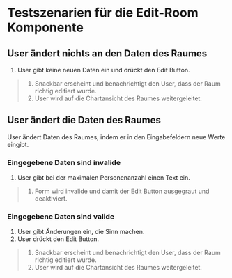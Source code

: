 # Testszenarien für die Edit-Room Komponente

## User ändert nichts an den Daten des Raumes

1. User gibt keine neuen Daten ein und drückt den Edit Button.
> 1. Snackbar erscheint und benachrichtigt den User, dass der Raum richtig editiert wurde.
> 2. User wird auf die Chartansicht des Raumes weitergeleitet.

## User ändert die Daten des Raumes

User ändert Daten des Raumes, indem er in den Eingabefeldern neue Werte eingibt.

### Eingegebene Daten sind invalide

1. User gibt bei der maximalen Personenanzahl einen Text ein.
> 1. Form wird invalide und damit der Edit Button ausgegraut und deaktiviert.

### Eingegebene Daten sind valide

1. User gibt Änderungen ein, die Sinn machen.
2. User drückt den Edit Button.
> 1. Snackbar erscheint und benachrichtigt den User, dass der Raum richtig editiert wurde.
> 2. User wird auf die Chartansicht des Raumes weitergeleitet.